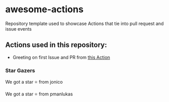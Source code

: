 # awesome-actions
Repository template used to showcase Actions that tie into pull request and issue events

## Actions used in this repository:

- Greeting on first Issue and PR from [this Action](https://github.com/actions/first-interaction)

### Star Gazers

We got a star :star: from jonico

We got a star :star: from pmanlukas
